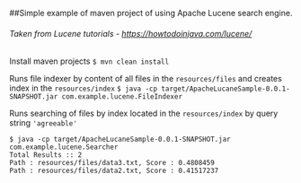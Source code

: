 ##Simple example of maven project of using Apache Lucene search engine.
###### Taken from Lucene tutorials - https://howtodoinjava.com/lucene/

Install maven projects
```$ mvn clean install```

Runs file indexer by content of all files in the `resources/files` and creates index in the `resources/index`
```$ java -cp target/ApacheLucaneSample-0.0.1-SNAPSHOT.jar com.example.lucene.FileIndexer```

Runs searching of files by index located in the `resources/index` by query string `'agreeable'`
```
$ java -cp target/ApacheLucaneSample-0.0.1-SNAPSHOT.jar com.example.lucene.Searcher
Total Results :: 2
Path : resources/files/data3.txt, Score : 0.4808459
Path : resources/files/data2.txt, Score : 0.41517237
```